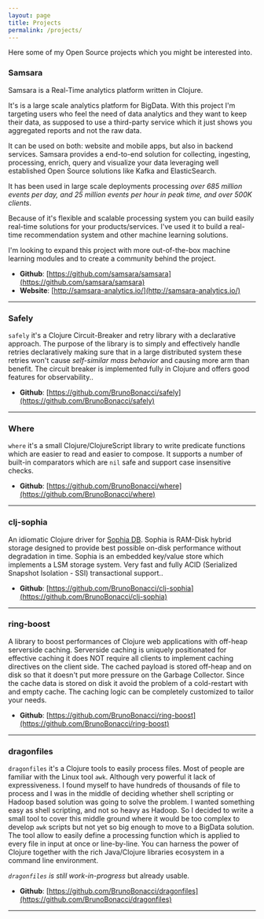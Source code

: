 ```yaml
---
layout: page
title: Projects
permalink: /projects/
---
```


Here some of my Open Source projects which you might be interested into.


### Samsara


Samsara is a Real-Time analytics platform written in Clojure.

It's is a large scale analytics platform for BigData. With this
project I'm targeting users who feel the need of data analytics and
they want to keep their data, as supposed to use a third-party service
which it just shows you aggregated reports and not the raw data.

It can be used on both: website and mobile apps, but also in backend
services.  Samsara provides a end-to-end solution for collecting,
ingesting, processing, enrich, query and visualize your data leveraging
well established Open Source solutions like Kafka and ElasticSearch.

It has been used in large scale deployments processing _over 685
million events per day, and 25 million events per hour in peak time,
and over 500K clients_.

Because of it's flexible and scalable processing system you can build
easily real-time solutions for your products/services.  I've used it
to build a real-time recommendation system and other machine learning
solutions.

I'm looking to expand this project with more out-of-the-box machine
learning modules and to create a community behind the project.


  * **Github**: [https://github.com/samsara/samsara](https://github.com/samsara/samsara)
  * **Website**: [http://samsara-analytics.io/](http://samsara-analytics.io/)

---


### Safely

`safely` it's a Clojure Circuit-Breaker and retry library with a
declarative approach.  The purpose of the library is to simply and
effectively handle retries declaratively making sure that in a large
distributed system these retries won't cause _self-similar mass
behavior_ and causing more arm than benefit. The circuit breaker
is implemented fully in Clojure and offers good features for
observability..

  * **Github**: [https://github.com/BrunoBonacci/safely](https://github.com/BrunoBonacci/safely)

---

### Where

`where` it's a small Clojure/ClojureScript library to write predicate
functions which are easier to read and easier to compose.  It supports
a number of built-in comparators which are `nil` safe and support case
insensitive checks.

  * **Github**: [https://github.com/BrunoBonacci/where](https://github.com/BrunoBonacci/where)

---

### clj-sophia

An idiomatic Clojure driver for [Sophia
DB](http://sophia.systems/). Sophia is RAM-Disk hybrid storage
designed to provide best possible on-disk performance without
degradation in time.  Sophia is an embedded key/value store which
implements a LSM storage system. Very fast and fully ACID
(Serialized Snapshot Isolation - SSI) transactional support..

  * **Github**: [https://github.com/BrunoBonacci/clj-sophia](https://github.com/BrunoBonacci/clj-sophia)

---

### ring-boost

A library to boost performances of Clojure web applications with
off-heap serverside caching. Serverside caching is uniquely
positionated for effective caching it does NOT require all clients to
implement caching directives on the client side.  The cached payload
is stored off-heap and on disk so that it doesn't put more pressure on
the Garbage Collector. Since the cache data is stored on disk it avoid
the problem of a cold-restart with and empty cache. The caching logic
can be completely customized to tailor your needs.

  * **Github**: [https://github.com/BrunoBonacci/ring-boost](https://github.com/BrunoBonacci/ring-boost)

---


### dragonfiles

`dragonfiles` it's a Clojure tools to easily process files.  Most of
people are familiar with the Linux tool `awk`.  Although very powerful
it lack of expressiveness.  I found myself to have hundreds of
thousands of file to process and I was in the middle of deciding
whether shell scripting or Hadoop based solution was going to solve
the problem.  I wanted something easy as shell scripting, and not so
heavy as Hadoop. So I decided to write a small tool to cover this
middle ground where it would be too complex to develop `awk` scripts
but not yet so big enough to move to a BigData solution.  The tool
allow to easily define a processing function which is applied to every
file in input at once or line-by-line.  You can harness the power of
Clojure together with the rich Java/Clojure libraries ecosystem in a
command line environment.

_`dragonfiles` is still work-in-progress_ but already usable.

  * **Github**: [https://github.com/BrunoBonacci/dragonfiles](https://github.com/BrunoBonacci/dragonfiles)

---

